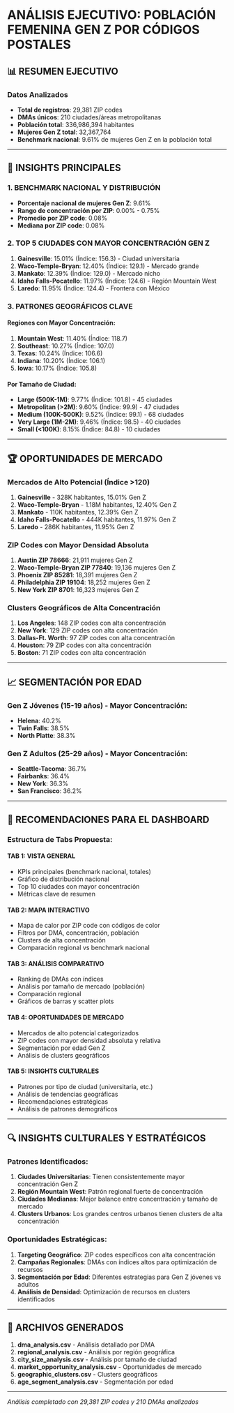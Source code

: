 # ANÁLISIS EJECUTIVO: POBLACIÓN FEMENINA GEN Z POR CÓDIGOS POSTALES

## 📊 RESUMEN EJECUTIVO

### Datos Analizados
- **Total de registros**: 29,381 ZIP codes
- **DMAs únicos**: 210 ciudades/áreas metropolitanas
- **Población total**: 336,986,394 habitantes
- **Mujeres Gen Z total**: 32,367,764
- **Benchmark nacional**: 9.61% de mujeres Gen Z en la población total

---

## 🎯 INSIGHTS PRINCIPALES

### 1. BENCHMARK NACIONAL Y DISTRIBUCIÓN
- **Porcentaje nacional de mujeres Gen Z**: 9.61%
- **Rango de concentración por ZIP**: 0.00% - 0.75%
- **Promedio por ZIP code**: 0.08%
- **Mediana por ZIP code**: 0.08%

### 2. TOP 5 CIUDADES CON MAYOR CONCENTRACIÓN GEN Z
1. **Gainesville**: 15.01% (Índice: 156.3) - Ciudad universitaria
2. **Waco-Temple-Bryan**: 12.40% (Índice: 129.1) - Mercado grande
3. **Mankato**: 12.39% (Índice: 129.0) - Mercado nicho
4. **Idaho Falls-Pocatello**: 11.97% (Índice: 124.6) - Región Mountain West
5. **Laredo**: 11.95% (Índice: 124.4) - Frontera con México

### 3. PATRONES GEOGRÁFICOS CLAVE

#### Regiones con Mayor Concentración:
1. **Mountain West**: 11.40% (Índice: 118.7)
2. **Southeast**: 10.27% (Índice: 107.0)
3. **Texas**: 10.24% (Índice: 106.6)
4. **Indiana**: 10.20% (Índice: 106.1)
5. **Iowa**: 10.17% (Índice: 105.8)

#### Por Tamaño de Ciudad:
- **Large (500K-1M)**: 9.77% (Índice: 101.8) - 45 ciudades
- **Metropolitan (>2M)**: 9.60% (Índice: 99.9) - 47 ciudades
- **Medium (100K-500K)**: 9.52% (Índice: 99.1) - 68 ciudades
- **Very Large (1M-2M)**: 9.46% (Índice: 98.5) - 40 ciudades
- **Small (<100K)**: 8.15% (Índice: 84.8) - 10 ciudades

---

## 🏆 OPORTUNIDADES DE MERCADO

### Mercados de Alto Potencial (Índice >120)
1. **Gainesville** - 328K habitantes, 15.01% Gen Z
2. **Waco-Temple-Bryan** - 1.18M habitantes, 12.40% Gen Z
3. **Mankato** - 110K habitantes, 12.39% Gen Z
4. **Idaho Falls-Pocatello** - 444K habitantes, 11.97% Gen Z
5. **Laredo** - 286K habitantes, 11.95% Gen Z

### ZIP Codes con Mayor Densidad Absoluta
1. **Austin ZIP 78666**: 21,911 mujeres Gen Z
2. **Waco-Temple-Bryan ZIP 77840**: 19,136 mujeres Gen Z
3. **Phoenix ZIP 85281**: 18,391 mujeres Gen Z
4. **Philadelphia ZIP 19104**: 18,252 mujeres Gen Z
5. **New York ZIP 8701**: 16,323 mujeres Gen Z

### Clusters Geográficos de Alta Concentración
1. **Los Angeles**: 148 ZIP codes con alta concentración
2. **New York**: 129 ZIP codes con alta concentración
3. **Dallas-Ft. Worth**: 97 ZIP codes con alta concentración
4. **Houston**: 79 ZIP codes con alta concentración
5. **Boston**: 71 ZIP codes con alta concentración

---

## 📈 SEGMENTACIÓN POR EDAD

### Gen Z Jóvenes (15-19 años) - Mayor Concentración:
- **Helena**: 40.2%
- **Twin Falls**: 38.5%
- **North Platte**: 38.3%

### Gen Z Adultos (25-29 años) - Mayor Concentración:
- **Seattle-Tacoma**: 36.7%
- **Fairbanks**: 36.4%
- **New York**: 36.3%
- **San Francisco**: 36.2%

---

## 🎨 RECOMENDACIONES PARA EL DASHBOARD

### Estructura de Tabs Propuesta:

#### **TAB 1: VISTA GENERAL**
- KPIs principales (benchmark nacional, totales)
- Gráfico de distribución nacional
- Top 10 ciudades con mayor concentración
- Métricas clave de resumen

#### **TAB 2: MAPA INTERACTIVO**
- Mapa de calor por ZIP code con códigos de color
- Filtros por DMA, concentración, población
- Clusters de alta concentración
- Comparación regional vs benchmark nacional

#### **TAB 3: ANÁLISIS COMPARATIVO**
- Ranking de DMAs con índices
- Análisis por tamaño de mercado (población)
- Comparación regional
- Gráficos de barras y scatter plots

#### **TAB 4: OPORTUNIDADES DE MERCADO**
- Mercados de alto potencial categorizados
- ZIP codes con mayor densidad absoluta y relativa
- Segmentación por edad Gen Z
- Análisis de clusters geográficos

#### **TAB 5: INSIGHTS CULTURALES**
- Patrones por tipo de ciudad (universitaria, etc.)
- Análisis de tendencias geográficas
- Recomendaciones estratégicas
- Análisis de patrones demográficos

---

## 🔍 INSIGHTS CULTURALES Y ESTRATÉGICOS

### Patrones Identificados:
1. **Ciudades Universitarias**: Tienen consistentemente mayor concentración Gen Z
2. **Región Mountain West**: Patrón regional fuerte de concentración
3. **Ciudades Medianas**: Mejor balance entre concentración y tamaño de mercado
4. **Clusters Urbanos**: Los grandes centros urbanos tienen clusters de alta concentración

### Oportunidades Estratégicas:
1. **Targeting Geográfico**: ZIP codes específicos con alta concentración
2. **Campañas Regionales**: DMAs con índices altos para optimización de recursos
3. **Segmentación por Edad**: Diferentes estrategias para Gen Z jóvenes vs adultos
4. **Análisis de Densidad**: Optimización de recursos en clusters identificados

---

## 📁 ARCHIVOS GENERADOS

1. **dma_analysis.csv** - Análisis detallado por DMA
2. **regional_analysis.csv** - Análisis por región geográfica
3. **city_size_analysis.csv** - Análisis por tamaño de ciudad
4. **market_opportunity_analysis.csv** - Oportunidades de mercado
5. **geographic_clusters.csv** - Clusters geográficos
6. **age_segment_analysis.csv** - Segmentación por edad

---

*Análisis completado con 29,381 ZIP codes y 210 DMAs analizados*

